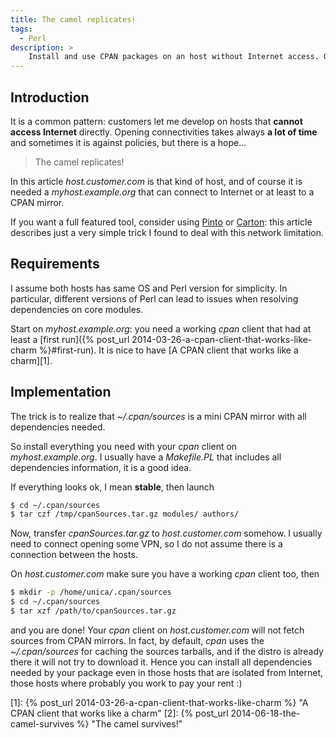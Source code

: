 ```yaml
---
title: The camel replicates!
tags:
  - Perl
description: >
    Install and use CPAN packages on an host without Internet access. On conquering hosts with a camel.
---
```


## Introduction

It is a common pattern: customers let me develop on hosts that **cannot access Internet** directly. Opening connectivities takes always **a lot of time** and sometimes it is against policies, but there is a hope...

> The camel replicates!

In this article *host.customer.com* is that kind of host, and of course it is needed a *myhost.example.org* that can connect to Internet or at least to a CPAN mirror.

<div class="alert alert-info">If you want a full featured tool, consider using <a href="https://metacpan.org/pod/Pinto">Pinto</a> or <a href="https://metacpan.org/pod/Carton">Carton</a>: this article describes just a very simple trick I found to deal with this network limitation.</div>

## Requirements

<div class="alert alert-warning">I assume both hosts has same OS and Perl version for simplicity. In particular, different versions of Perl can lead to issues when resolving dependencies on core modules.</div>

Start on *myhost.example.org*: you need a working *cpan* client that had at least a [first run]({% post_url 2014-03-26-a-cpan-client-that-works-like-charm %}#first-run).
It is nice to have [A CPAN client that works like a charm][1].

## Implementation

<div class="alert alert-info">The trick is to realize that <em>~/.cpan/sources</em> is a mini CPAN mirror with all dependencies needed.</div>

So install everything you need with your *cpan* client on *myhost.example.org*. I usually have a *Makefile.PL* that includes all dependencies information, it is a good idea.

If everything looks ok, I mean **stable**, then launch

```bash
$ cd ~/.cpan/sources
$ tar czf /tmp/cpanSources.tar.gz modules/ authors/
```

Now, transfer *cpanSources.tar.gz* to *host.customer.com* somehow. I usually need to connect opening some VPN, so I do not assume there is a connection between the hosts.

On *host.customer.com* make sure you have a working *cpan* client too, then

```bash
$ mkdir -p /home/unica/.cpan/sources
$ cd ~/.cpan/sources
$ tar xzf /path/to/cpanSources.tar.gz
```

and you are done! Your *cpan* client on *host.customer.com* will not fetch sources from CPAN mirrors. In fact, by default, *cpan* uses the *~/.cpan/sources* for caching the sources tarballs, and if the distro is already there it will not try to download it. Hence you can install all dependencies needed by your package even in those hosts that are isolated from Internet, those hosts where probably you work to pay your rent :)

<!-- TODO add CPAN mirror http if hosts can connect -->

  [1]: {% post_url 2014-03-26-a-cpan-client-that-works-like-charm %} "A CPAN client that works like a charm"
  [2]: {% post_url 2014-06-18-the-camel-survives %} "The camel survives!"

